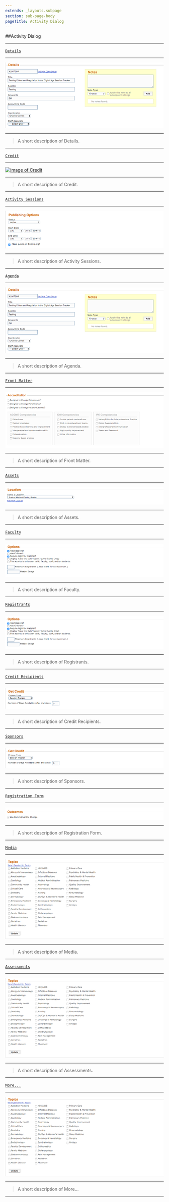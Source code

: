 ```yaml
---
extends: _layouts.subpage
section: sub-page-body
pageTitle: Activity Dialog
---
```


##Activity Dialog

---

[`Details`](/activity-details)

---

[![image of Activity Details](../img/activity/details.png)](/activity-details)

---

>A short description of Details.

---

[`Credit`](/credit)

---
 
[![image of Credit](../img/credit/manage_credits.png)](/credit)

---

>A short description of Credit.

---

[`Activity Sessions`](/activity-sessions)

---
 
[![image of Activity Sessions](../img/activity/publishing_options.png)](/activity-sessions)

---

>A short description of Activity Sessions.

---

[`Agenda`](/agenda)

---

[![image of Agenda](../img/activity/details.png)](/agenda)

---

>A short description of Agenda.

---

[`Front Matter`](/front-matter)

---

[![image of Front Matter](../img/activity/accreditation.png)](/front-matter)

---

>A short description of Front Matter.

---

[`Assets`](/assets)

---

[![image of Assets](../img/activity/location.png)](/assets)

---

>A short description of Assets.

---

[`Faculty`](/faculty)

---

[![image of Faculty](../img/activity/options.png)](/faculty)

---

>A short description of Faculty.

---

[`Registrants`](/registrants)

---

[![image of Registrants](../img/activity/options.png)](/registrants)

---

>A short description of Registrants.

---

[`Credit Recipients`](/credit-recipients)

---

[![image of Credit Recipients](../img/activity/get_credit.png)](/credit-recipients)

---

>A short description of Credit Recipients.

---

[`Sponsors`](/sponsors)

---

[![image of Sponsors](../img/activity/get_credit.png)](/sponsors)

---

>A short description of Sponsors.

---

[`Registration Form`](/registration-form)

---

[![image of Registration Form](../img/activity/outcomes.png)](/registration-form)

---

>A short description of Registration Form.

---

[`Media`](/media)

---

[![image of Media](../img/activity/topics.png)](/media)

---

>A short description of Media.

---

[`Assessments`](/assessments)

---

[![image of Assessments](../img/activity/topics.png)](/assessments)

---

>A short description of Assessments.
---

[`More...`](/more)

---

[![image of More...](../img/activity/topics.png)](/more)

---

>A short description of More...

---